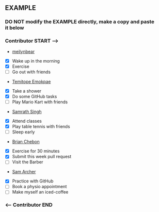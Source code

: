 ## EXAMPLE
### DO NOT modify the EXAMPLE directly, make a copy and paste it below
### Contributor START -->
- [meilynbear](https://www.github.com/meilynbear)
- [X] Wake up in the morning
- [X] Exercise
- [ ] Go out with friends

- [Temitope Emokpae](https://github.com/temokpae3)
- [X] Take a shower
- [X] Do some GitHub tasks
- [ ] Play Mario Kart with friends

- [Samrath Singh](https://github.com/DSam327)
- [X] Attend classes
- [X] Play table tennis with friends
- [ ] Sleep early

- [Brian Chebon](https://github.com/Chebon-breezy)
- [X] Exercise for 30 minutes
- [X] Submit this week pull request
- [ ] Visit the Barber

- [Sam Archer](https://github.com/MxSamArcher)
- [X] Practice with GitHub
- [ ] Book a physio appointment
- [ ] Make myself an iced-coffee

### <-- Contributor END
